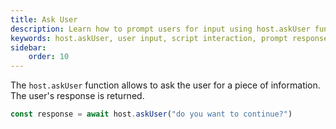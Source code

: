 ```yaml
---
title: Ask User
description: Learn how to prompt users for input using host.askUser function in scripts.
keywords: host.askUser, user input, script interaction, prompt response, scripting API
sidebar:
    order: 10
---
```


The `host.askUser` function allows to ask the user for a piece of information. The user's response is returned.

```js
const response = await host.askUser("do you want to continue?")
```
